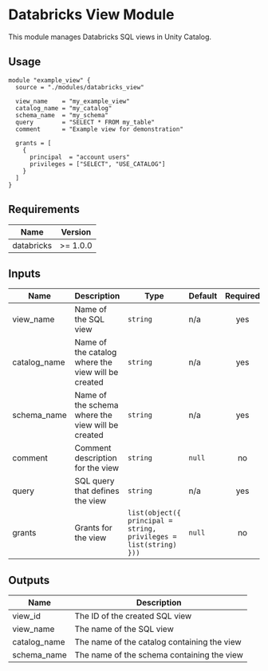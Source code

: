 # Databricks View Module

This module manages Databricks SQL views in Unity Catalog.

## Usage

```hcl
module "example_view" {
  source = "./modules/databricks_view"

  view_name    = "my_example_view"
  catalog_name = "my_catalog"
  schema_name  = "my_schema"
  query        = "SELECT * FROM my_table"
  comment      = "Example view for demonstration"

  grants = [
    {
      principal  = "account users"
      privileges = ["SELECT", "USE_CATALOG"]
    }
  ]
}
```

## Requirements

| Name | Version |
|------|---------|
| databricks | >= 1.0.0 |

## Inputs

| Name | Description | Type | Default | Required |
|------|-------------|------|---------|:--------:|
| view_name | Name of the SQL view | `string` | n/a | yes |
| catalog_name | Name of the catalog where the view will be created | `string` | n/a | yes |
| schema_name | Name of the schema where the view will be created | `string` | n/a | yes |
| comment | Comment description for the view | `string` | `null` | no |
| query | SQL query that defines the view | `string` | n/a | yes |
| grants | Grants for the view | `list(object({ principal = string, privileges = list(string) }))` | `null` | no |

## Outputs

| Name | Description |
|------|-------------|
| view_id | The ID of the created SQL view |
| view_name | The name of the SQL view |
| catalog_name | The name of the catalog containing the view |
| schema_name | The name of the schema containing the view |